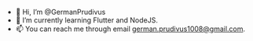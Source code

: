 - 👋 Hi, I’m @GermanPrudivus
- 🌱 I’m currently learning Flutter and NodeJS.
- 📫 You can reach me through email german.prudivus1008@gmail.com.

<!---
GermanPrudivus/GermanPrudivus is a ✨ special ✨ repository because its `README.md` (this file) appears on your GitHub profile.
You can click the Preview link to take a look at your changes.
--->
